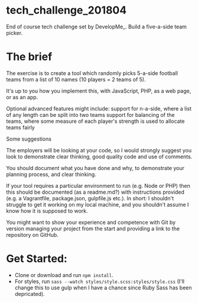 # tech_challenge_201804
End of course tech challenge set by DevelopMe_. Build a five-a-side team picker. 

# The brief

The exercise is to create a tool which randomly picks 5-a-side football teams from a list of 10 names (10 players = 2 teams of 5).

It's up to you how you implement this, with JavaScript, PHP, as a web page, or as an app.

Optional advanced features might include:
support for n-a-side, where a list of any length can be split into two teams
support for balancing of the teams, where some measure of each player's strength is used to allocate teams fairly

Some suggestions

The employers will be looking at your code, so I would strongly suggest you look to demonstrate clear thinking, good quality code and use of comments.

You should document what you have done and why, to demonstrate your planning process, and clear thinking.

If your tool requires a particular environment to run (e.g. Node or PHP) then this should be documented (as a readme.md?) with instructions provided (e.g. a Vagrantfile, package.json, gulpfile.js etc.). In short: I shouldn't struggle to get it working on my local machine, and you shouldn't assume I know how it is supposed to work.

You might want to show your experience and competence with Git by version managing your project from the start and providing a link to the repository on GitHub.

# Get Started: 
* Clone or download and run `npm install`. 
* For styles, run `sass --watch styles/style.scss:styles/style.css` (I'll change this to use gulp when I have a chance since Ruby Sass has been depricated).







